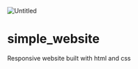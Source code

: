 ![Untitled](https://user-images.githubusercontent.com/78149229/112748924-c1f11c00-8fc7-11eb-9bbb-a7a80ccdbb3c.png)
# simple_website
Responsive website built with html and css
